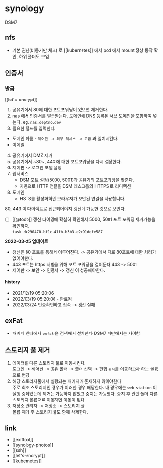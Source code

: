 # synology
DSM7

## nfs
-  기본 권한(비동기만 체크) 로 [[kubernetes]] 에서 pod 에서 mount 정상 동작 확인, 하위 폴더도 보임

## 인증서
### 발급

[[let's-encrypt]]

1. 공유기에서 80에 대한 포트포워딩이 있으면 제거한다.
2. nas 에서 인증서를 발급받는다. 도메인에 DNS 등록된 서브 도메인을 포함하여 넣는다. eg. `nas.deptno.dev`
3. 필요한 필드를 입력한다.  
  - 도메인 이름 - `제어판 -> 외부 엑세스 -> 고급` 과 일치시킨다.
  - 이메일
4. 공유기에서 DMZ 제거
5. 공유기에서 ~80~, 443 에 대한 포트포워딩을 다시 설정한다.
6. 제어판 -> 로그인 포털 설정
  1. 웹서비스  
     - DSM 포트 설정(5000, 5001)과 공유기의 포트포워딩을 맞춘다. 
     - 자동으로 HTTP 연결을 DSM 데스크톱의 HTTPS 로 리디렉션
  2. 도메인  
     - HSTS를 활성화하면 브라우저가 보안된 연결을 사용합니다.

80, 443 이 다이렉트로 접근되어야지 갱신이 가능한 것으로 보인다.

- [ ] [[@todo]] 갱신 타이밍에 확실히 확인해서 5000, 5001 포트 포워딩 제거가능을 확인하자.  
      `task dc290470-bf1c-41fb-b3b3-e2e91defe587`

**2022-03-25 업데이트**
- 갱신은 80 포트를 통해서 이루어진다. -> 공유기에서 따로 80포트에 대한 처리가 없어야한다.
- 443 포트는 https 서빙을 위해 포트 포워딩을 걸어둔다 443 -> 5001
- 제어판 -> 보안 -> 인증서 -> 갱신 이 성공해야한다.

#### history
- 2021/12/19 05:20:06 
- 2022/03/19 05:20:06 - 만료됨
- 2022/03/24 인증확인하고 접속 -> 갱신 실패

## exFat
- 패키지 센터에서 `exfat` 을 검색해서 설치한다 DSM7 미만에서는 사야함

## 스토리지 풀 제거
1. 데이터를 다른 스토리지 풀로 이동시킨다.  
   로그인 -> 제어판 -> 공유 폴더 -> 폴더 선택 -> 편집
   `위치`를 이동하고자 하는 볼륨으로 변경
2. 해당 스토리지풀에서 실행되는 패키지가 존재하지 않아야한다  
   주로 최초 스토리지인 경우가 이러한 경우 해당한다.
   내 경우에는 `web station` 이 실행 중이었는데 제거는 가능하지 않았고 중지는 가능했다.
   중지 후 관련 폴더 다른 스토리지 볼륨으로 이동하면 이동이 된다.
3. 저장소 관리자 -> 저장소 -> 스토리지 풀  
   볼륨 제거 후 스토리지 풀도 함께 삭제한다.
  
## link
- [[exiftool]]
- [[synology-photos]]
- [[ssh]]
- [[let's-encrypt]]
- [[kubernetes]]
